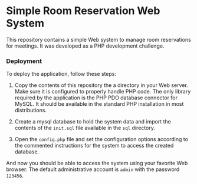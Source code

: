 # Simple Room Reservation Web System

This repository contains a simple Web system to manage room reservations for meetings. It was developed as a PHP development challenge.

### Deployment

To deploy the application, follow these steps:

1. Copy the contents of this repository the a directory in your Web server. Make sure it is configured to properly handle PHP code. The only library required by the application is the PHP PDO database connector for MySQL. It should be available in the standard PHP installation in most distributions.

2. Create a mysql database to hold the system data and import the contents of the `init.sql` file available in the `sql` directory.

3. Open the `config.php` file and set the configuration options according to the commented instructions for the system to access the created database.

And now you should be able to access the system using your favorite Web browser. The default administrative account is `admin` with the password `123456`. 

